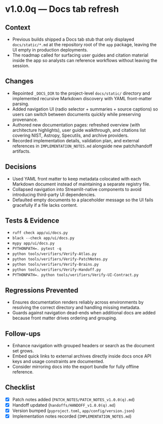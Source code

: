 # v1.0.0q — Docs tab refresh

## Context
- Previous builds shipped a Docs tab stub that only displayed `docs/static/*.md` at the repository root of the `app` package, leaving the UI empty in production deployments.
- The roadmap called for surfacing user guides and citation material inside the app so analysts can reference workflows without leaving the session.

## Changes
- Repointed `_DOCS_DIR` to the project-level `docs/static/` directory and implemented recursive Markdown discovery with YAML front-matter parsing.
- Added navigation UI (radio selector + summaries + source captions) so users can switch between documents quickly while preserving provenance.
- Authored new documentation pages: refreshed overview (with architecture highlights), user guide walkthrough, and citations list covering NIST, Astropy, Specutils, and archive providers.
- Recorded implementation details, validation plan, and external references in `IMPLEMENTATION_NOTES.md` alongside new patch/handoff artifacts.

## Decisions
- Used YAML front matter to keep metadata colocated with each Markdown document instead of maintaining a separate registry file.
- Collapsed navigation into Streamlit-native components to avoid introducing third-party UI dependencies.
- Defaulted empty documents to a placeholder message so the UI fails gracefully if a file lacks content.

## Tests & Evidence
- `ruff check app/ui/docs.py`
- `black --check app/ui/docs.py`
- `mypy app/ui/docs.py`
- `PYTHONPATH=. pytest -q`
- `python tools/verifiers/Verify-Atlas.py`
- `python tools/verifiers/Verify-PatchNotes.py`
- `python tools/verifiers/Verify-Brains.py`
- `python tools/verifiers/Verify-Handoff.py`
- `PYTHONPATH=. python tools/verifiers/Verify-UI-Contract.py`

## Regressions Prevented
- Ensures documentation renders reliably across environments by resolving the correct directory and handling missing metadata.
- Guards against navigation dead-ends when additional docs are added because front matter drives ordering and grouping.

## Follow-ups
- Enhance navigation with grouped headers or search as the document set grows.
- Embed quick links to external archives directly inside docs once API keys and usage constraints are documented.
- Consider mirroring docs into the export bundle for fully offline reference.

## Checklist
- [x] Patch notes added (`PATCH_NOTES/PATCH_NOTES_v1.0.0(q).md`)
- [x] Handoff updated (`handoffs/HANDOFF_v1.0.0(q).md`)
- [x] Version bumped (`pyproject.toml`, `app/config/version.json`)
- [x] Implementation notes recorded (`IMPLEMENTATION_NOTES.md`)
